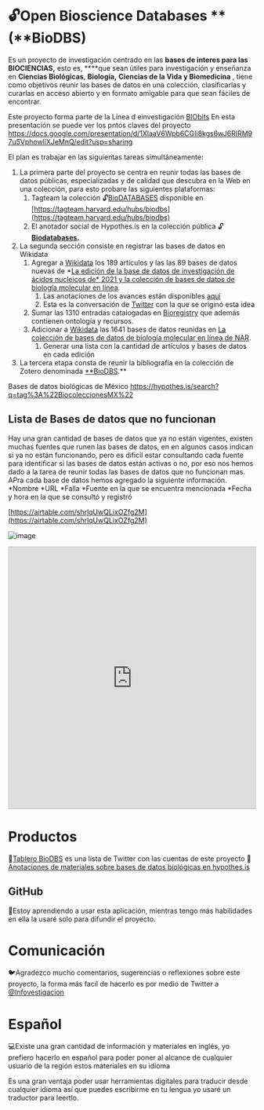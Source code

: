# 🔓Open Bioscience Databases **(**BioDBS)

Es un proyecto de investigación centrado en las **bases de interes para las BIOCIENCIAS,** esto es, ****que sean útiles para investigación y enseñanza en **Ciencias Biológicas**, **Biología,** **Ciencias de la Vida y Biomedicina** , tiene como objetivos reunir las bases de datos en una colección, clasificarlas y curarlas en acceso abierto y en formato amigable para que sean fáciles de encontrar. 

Este proyecto forma parte de la Línea d einvestigación [BIObits](https://sites.google.com/a/ciencias.unam.mx/layla-michan/tablero-biobits)
En esta presentación se puede ver los pntos claves del proyecto https://docs.google.com/presentation/d/1XlaaV6Wpb6CGIi8kgs6wJ6RIRM97u5VphowliXJeMnQ/edit?usp=sharing

El plan es trabajar en las siguientas tareas simultáneamente:

1. La primera parte del proyecto se centra en reunir todas las bases de datos públicas, especializadas y de calidad que descubra en la Web en una colección, para esto probare las siguientes plataformas: 
    1. Tagteam la colección 🔓[BioDATABASES](https://tagteam.harvard.edu/hubs/biodbs) disponible en [https://tagteam.harvard.edu/hubs/biodbs](https://tagteam.harvard.edu/hubs/biodbs)
    2. El anotador social de Hypothes.is en la colección pública 🔓**[Biodatabases](https://hypothes.is/users/lmichan?q=tag%3A%F0%9F%90%B4Biodatabases).**
2. La segunda sección consiste en registrar las bases de datos en Wikidata
    1. Agregar a [Wikidata](https://www.wikidata.org/wiki/Q104743886) los 189 artículos y las las 89 bases de datos nuevas de *[La edición de la base de datos de investigación de ácidos nucleicos de* 2021 y la colección de bases de datos de biología molecular en línea](https://academic.oup.com/nar/article/49/D1/D1/6059975).
        1. Las anotaciones de los avances están disponibles [aquí](https://hyp.is/go?url=https%3A%2F%2Facademic.oup.com%2Fnar%2Farticle%2F49%2FD1%2FD1%2F6059975&group=__world__)
        2. Esta es la conversación de [Twitter](https://twitter.com/infovestigacion/status/1482522335001391109) con la que se originó esta idea
    2. Sumar las 1310 entradas catalogadas en [Bioregistry](https://bioregistry.io/registry/) que además contienen ontología y recursos.
    3. Adicionar a [Wikidata](https://www.wikidata.org/wiki/Q110577062) las 1641 bases de datos reunidas en [La colección de bases de datos de biología molecular en línea de NAR](https://www.oxfordjournals.org/nar/database/c/). 
        1. Generar una lista con la cantidad de artículos y bases de datos en cada edición
3. La tercera etapa consta de reunir la bibliografía en la colección de Zotero denominada [**BioDBS](https://www.zotero.org/groups/2640329/biodbs/library).**

Bases de datos biológicas de México
https://hypothes.is/search?q=tag%3A%22BiocoleccionesMX%22



## Lista de Bases de datos que no funcionan
Hay una gran cantidad de bases de datos que ya no están vigentes, existen muchas fuentes que runen las bases de datos, en en algunos casos indican si ya no están funcionando, pero es dificil estar consultando cada fuente para identificar si las bases de datos están activas o no, por eso nos hemos dado a la tarea de reunir todas las bases de datos que no funcionan mas. APra cada base de datos hemos agregado la siguiente información.
*Nombre
*URL
*Falla
*Fuente en la que se encuentra mencionada
*Fecha y hora en la que se consultó y registró


[https://airtable.com/shrlqUwQLixOZfg2M](https://airtable.com/shrlqUwQLixOZfg2M)

![image](https://user-images.githubusercontent.com/17599614/162084010-03989190-1036-4077-b709-27f1d435b217.png)


<iframe class="airtable-embed" src="https://airtable.com/embed/shrlqUwQLixOZfg2M?backgroundColor=teal&viewControls=on" frameborder="0" onmousewheel="" width="100%" height="533" style="background: transparent; border: 1px solid #ccc;"></iframe>


# Productos

🐧[Tablero BioDBS](https://twitter.com/i/lists/1475461947860688896) es una lista de Twitter con las cuentas de este proyecto
📝[Anotaciones de materiales sobre bases de datos biológicas en hypothes.is](https://hypothes.is/search?q=tag%3A%22BioDBS%22)

## GitHub

🧰Estoy aprendiendo a usar esta aplicación, mientras tengo más habilidades en ella la usaré solo para difundir el proyecto.

# Comunicación

🐦Agradezco mucho comentarios, sugerencias o reflexiones sobre este proyecto, la forma más facil de hacerlo es por medio de Twitter a [@Infovestigacion](https://twitter.com/infovestigacion)

# Español

💻Existe una gran cantidad de información y materiales en inglés, yo prefiero hacerlo en español para poder poner al alcance de cualquier usuario de la región estos materiales en su idioma

Es una gran ventaja poder usar herramientas digitales para traducir desde cualquier idioma así que puedes escribirme en tu lengua yo usaré un traductor para leertlo.

